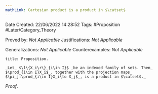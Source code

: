 ```yaml
---
mathLink: Cartesian product is a product in $\catset$
---
```


<div class="topSpace"></div>

Date Created: 22/06/2022 14:28:52
Tags: #Proposition #Later/Category_Theory

Proved by: _Not Applicable_
Justifications: _Not Applicable_

Generalizations: _Not Applicable_
Counterexamples: _Not Applicable_

``` ad-Proposition
title: Proposition.

_Let_ $\l\{X_i\r\}_{i\in I}$ _be an indexed family of sets. Then_ $\prod_{i\in I}X_i$_, together with the projection maps_ $\pi_j:\prod_{i\in I}X_i\to X_j$_, is a product in $\catset$._

```

_Proof_. 
